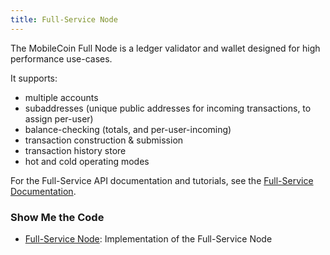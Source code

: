 ```yaml
---
title: Full-Service Node
---
```


The MobileCoin Full Node is a ledger validator and wallet designed for high performance use-cases.

It supports:

* multiple accounts
* subaddresses (unique public addresses for incoming transactions, to assign per-user)
* balance-checking (totals, and per-user-incoming)
* transaction construction & submission
* transaction history store
* hot and cold operating modes

For the Full-Service API documentation and tutorials, see the [Full-Service Documentation](https://mobilecoin.gitbook.io/full-service-api/).

### Show Me the Code

* [Full-Service Node](https://github.com/mobilecoinofficial/full-service): Implementation of the Full-Service Node